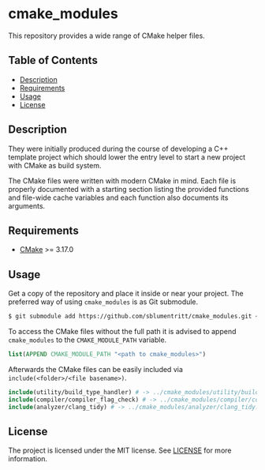 # cmake_modules

This repository provides a wide range of CMake helper files.

## Table of Contents

* [Description](#description)
* [Requirements](#requirements)
* [Usage](#usage)
* [License](#license)

## Description

They were initially produced during the course of developing a C++ template
project which should lower the entry level to start a new project with CMake as
build system.

The CMake files were written with modern CMake in mind. Each file is properly
documented with a starting section listing the provided functions and file-wide
cache variables and each function also documents its arguments.

## Requirements

- [CMake][] >= 3.17.0

## Usage

Get a copy of the repository and place it inside or near your project. The
preferred way of using `cmake_modules` is as Git submodule.

```sh
$ git submodule add https://github.com/sblumentritt/cmake_modules.git <path>
```

To access the CMake files without the full path it is advised to append
`cmake_modules` to the `CMAKE_MODULE_PATH` variable.

```cmake
list(APPEND CMAKE_MODULE_PATH "<path to cmake_modules>")
```

Afterwards the CMake files can be easily included via `include(<folder>/<file
basename>)`.

```cmake
include(utility/build_type_handler) # -> ../cmake_modules/utility/build_type_handler.cmake
include(compiler/compiler_flag_check) # -> ../cmake_modules/compiler/compiler_flag_check.cmake
include(analyzer/clang_tidy) # -> ../cmake_modules/analyzer/clang_tidy.cmake
```

## License

The project is licensed under the MIT license. See [LICENSE](LICENSE) for more
information.

[CMake]: https://cmake.org/
